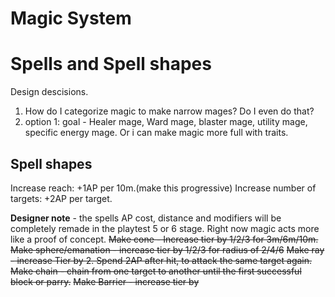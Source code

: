 # Magic System
# Spells and Spell shapes

Design descisions.
1. How do I categorize magic to make narrow mages?
   Do I even do that?
2. option 1: goal - Healer mage, Ward mage, blaster mage, utility mage, specific energy mage. Or i can make magic more full with traits.
   

## Spell shapes
Increase reach: +1AP per 10m.(make this progressive)
Increase number of targets: +2AP per target.

**Designer note** - the spells AP cost, distance and modifiers will be completely remade in the playtest 5 or 6 stage. Right now magic  acts more like a proof of concept.
~~Make cone - Increase tier by 1/2/3 for 3m/6m/10m.~~
~~Make sphere/emanation - increase tier by 1/2/3 for radius of 2/4/6~~
~~Make ray - increase Tier by 2. Spend 2AP after hit, to attack the same target again.~~
~~Make chain - chain from one target to another until the first successful block or parry.~~
~~Make Barrier - increase tier by~~
